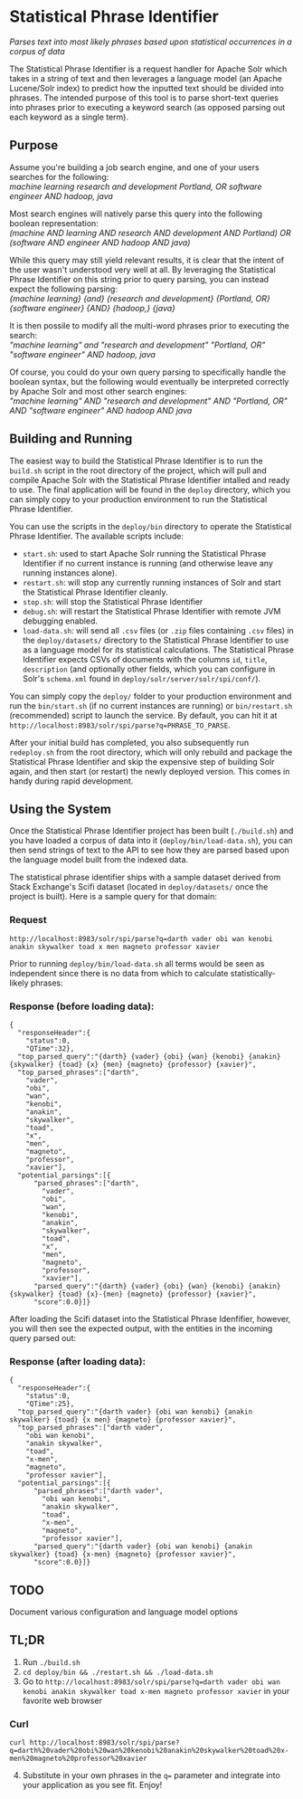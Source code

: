 # Statistical Phrase Identifier
*Parses text into most likely phrases based upon statistical occurrences in a corpus of data*

The Statistical Phrase Identifier is a request handler for Apache Solr which takes in a string of text and then leverages a language model (an Apache Lucene/Solr index) to predict how the inputted text should be divided into phrases. The intended purpose of this tool is to parse short-text queries into phrases prior to executing a keyword search (as opposed parsing out each keyword as a single term).

## Purpose
Assume you're building a job search engine, and one of your users searches for the following:  
*machine learning research and development Portland, OR software engineer AND hadoop, java*

Most search engines will natively parse this query into the following boolean representation:  
*(machine AND learning AND research AND development AND Portland) OR (software AND engineer AND hadoop AND java)*

While this query may still yield relevant results, it is clear that the intent of the user wasn't understood very well at all. By leveraging the Statistical Phrase Identifier on this string prior to query parsing, you can instead expect the following parsing:  
*{machine learning} {and} {research and development} {Portland, OR} {software engineer} {AND} {hadoop,} {java}*

It is then possile to modify all the multi-word phrases prior to executing the search:  
*"machine learning" and "research and development" "Portland, OR" "software engineer" AND hadoop, java*

Of course, you could do your own query parsing to specifically handle the boolean syntax, but the following would eventually be interpreted correctly by Apache Solr and most other search engines:  
*"machine learning" AND "research and development" AND "Portland, OR" AND "software engineer" AND hadoop AND java*

## Building and Running
The easiest way to build the Statistical Phrase Identifier is to run the `build.sh` script in the root directory of the project, which will pull and compile Apache Solr with the Statistical Phrase Identifier intalled and ready to use. The final application will be found in the `deploy` directory, which you can simply copy to your production environment to run the Statistical Phrase Identifier. 

You can use the scripts in the `deploy/bin` directory to operate the Statistical Phrase Identifier. The available scripts include:
* `start.sh`: used to start Apache Solr running the Statistical Phrase Identifier if no current instance is running (and otherwise leave any running instances alone).
* `restart.sh`: will stop any currently running instances of Solr and start the Statistical Phrase Identifier cleanly.
* `stop.sh`: will stop the Statistical Phrase Identifier
* `debug.sh`: will restart the Statistical Phrase Identifier with remote JVM debugging enabled.
* `load-data.sh`: will send all `.csv` files (or `.zip` files containing `.csv` files) in the `deploy/datasets/` directory to the Statistical Phrase Identifier to use as a language model for its statistical calculations. The Statistical Phrase Identifier expects CSVs of documents with the columns `id`, `title`, `description` (and optionally other fields, which you can configure in Solr's `schema.xml` found in `deploy/solr/server/solr/spi/conf/`).

You can simply copy the `deploy/` folder to your production environment and run the `bin/start.sh` (if no current instances are running) or `bin/restart.sh` (recommended) script to launch the service. By default, you can hit it at `http://localhost:8983/solr/spi/parse?q=PHRASE_TO_PARSE`.

After your initial build has completed, you also subsequently run `redeploy.sh` from the root directory, which will only rebuild and package the Statistical Phrase Identifier and skip the expensive step of building Solr again, and then start (or restart) the newly deployed version. This comes in handy during rapid development.

## Using the System
Once the Statistical Phrase Identifier project has been built (`./build.sh`) and you have loaded a corpus of data into it (`deploy/bin/load-data.sh`), you can then send strings of text to the API to see how they are parsed based upon the language model built from the indexed data.

The statistical phrase identifier ships with a sample dataset derived from Stack Exchange's Scifi dataset (located in `deploy/datasets/` once the project is built). Here is a sample query for that domain:
### Request
```
http://localhost:8983/solr/spi/parse?q=darth vader obi wan kenobi anakin skywalker toad x men magneto professor xavier
```

Prior to running `deploy/bin/load-data.sh` all terms would be seen as independent since there is no data from which to calculate statistically-likely phrases:
### Response (before loading data):
```
{
  "responseHeader":{
    "status":0,
    "QTime":32},
  "top_parsed_query":"{darth} {vader} {obi} {wan} {kenobi} {anakin} {skywalker} {toad} {x} {men} {magneto} {professor} {xavier}",
  "top_parsed_phrases":["darth",
    "vader",
    "obi",
    "wan",
    "kenobi",
    "anakin",
    "skywalker",
    "toad",
    "x",
    "men",
    "magneto",
    "professor",
    "xavier"],
  "potential_parsings":[{
      "parsed_phrases":["darth",
        "vader",
        "obi",
        "wan",
        "kenobi",
        "anakin",
        "skywalker",
        "toad",
        "x",
        "men",
        "magneto",
        "professor",
        "xavier"],
      "parsed_query":"{darth} {vader} {obi} {wan} {kenobi} {anakin} {skywalker} {toad} {x}-{men} {magneto} {professor} {xavier}",
      "score":0.0}]}
```

After loading the Scifi dataset into the Statistical Phrase Idenfifier, however, you will then see the expected output, with the entities in the incoming query parsed out:
### Response (after loading data):
```
{
  "responseHeader":{
    "status":0,
    "QTime":25},
  "top_parsed_query":"{darth vader} {obi wan kenobi} {anakin skywalker} {toad} {x men} {magneto} {professor xavier}",
  "top_parsed_phrases":["darth vader",
    "obi wan kenobi",
    "anakin skywalker",
    "toad",
    "x-men",
    "magneto",
    "professor xavier"],
  "potential_parsings":[{
      "parsed_phrases":["darth vader",
        "obi wan kenobi",
        "anakin skywalker",
        "toad",
        "x-men",
        "magneto",
        "professor xavier"],
      "parsed_query":"{darth vader} {obi wan kenobi} {anakin skywalker} {toad} {x-men} {magneto} {professor xavier}",
      "score":0.0}]}
```

## TODO
Document various configuration and language model options

## TL;DR
1. Run `./build.sh`
2. `cd deploy/bin && ./restart.sh && ./load-data.sh`
3. Go to `http://localhost:8983/solr/spi/parse?q=darth vader obi wan kenobi anakin skywalker toad x-men magneto professor xavier` in your favorite web browser
### Curl
```
curl http://localhost:8983/solr/spi/parse?q=darth%20vader%20obi%20wan%20kenobi%20anakin%20skywalker%20toad%20x-men%20magneto%20professor%20xavier
```

4. Substitute in your own phrases in the `q=` parameter and integrate into your application as you see fit. Enjoy!

